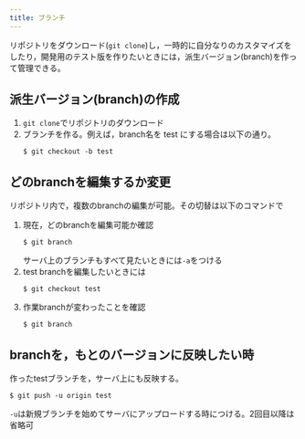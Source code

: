 ```yaml
---
title: ブランチ
---
```


リポジトリをダウンロード(`git clone`)し，一時的に自分なりのカスタマイズをしたり，開発用のテスト版を作りたいときには，派生バージョン(branch)を作って管理できる。

## 派生バージョン(branch)の作成

1. `git clone`でリポジトリのダウンロード
2. ブランチを作る。例えば，branch名を test にする場合は以下の通り。
	```
	$ git checkout -b test
	```

## どのbranchを編集するか変更

リポジトリ内で，複数のbranchの編集が可能。その切替は以下のコマンドで
1. 現在，どのbranchを編集可能か確認
	```
	$ git branch
	```
	サーバ上のブランチもすべて見たいときには`-a`をつける
2. test branchを編集したいときには
	```
	$ git checkout test
	```
3. 作業branchが変わったことを確認
	```
	$ git branch
	```

## branchを，もとのバージョンに反映したい時

作ったtestブランチを，サーバ上にも反映する。
```
$ git push -u origin test
```
`-u`は新規ブランチを始めてサーバにアップロードする時につける。2回目以降は省略可
